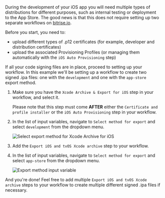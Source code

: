 
During the development of your iOS app you will need multiple types of distributions for different purposes, such as internal testing or deployment to the App Store. The good news is that this does not require setting up two separate workflows on [bitrise.io](https://www.bitrise.io).

Before you start, you need to:

* upload different types of .p12 certificates (for example, developer and distribution certificates)
* upload the associated Provisioning Profiles (or managing them automatically with the `iOS Auto Provisioning` step)

If all your code signing files are in place, proceed to setting up your workflow. In this example we'll be setting up a workflow to create two signed .ipa files: one with the `development` and one with the `app-store` export method.

1. Make sure you have the `Xcode Archive & Export for iOS` step in your workflow, and select it.

   Please note that this step must come **AFTER** either the `Certificate and profile installer` or the `iOS Auto Provisioning` step in your workflow.
2. In the list of input variables, navigate to `Select method for export` and select `development` from the dropdown menu.

   ![Select export method for Xcode Archive for iOS](/img/code-signing/ios-code-signing/xcode-archive-export-method.png)
3. Add the `Export iOS and tvOS Xcode archive` step to your workflow.
4. In the list of input variables, navigate to `Select method for export` and select `app-store` from the dropdown menu.

   ![Export method input variable](/img/code-signing/ios-code-signing/export-ios-step-for-resigning.png)

And you're done! Feel free to add multiple `Export iOS and tvOS Xcode archive` steps to your workflow to create multiple different signed .ipa files if necessary.
